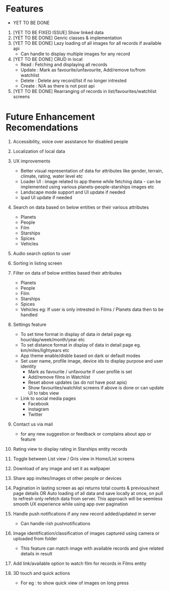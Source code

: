 # Features

- YET TO BE DONE

1. [YET TO BE FIXED ISSUE] Show linked data
2. [YET TO BE DONE] Genric classes & implementation
3. [YET TO BE DONE] Lazy loading of all images for all records if available api
    - Can handle to display multiple images for any record
4. [YET TO BE DONE] CRUD in local 
    - Read : Fetching and displaying all records
    - Update : Mark as favourite/unfavourite, Add/remove to/from watchlist
    - Delete : Delete any record/list if no longer intrested
    - Create : N/A as there is not post api
5. [YET TO BE DONE] Rearranging of records in list/favourites/watchlist screens

    
# Future Enhancement Recomendations
    
1. Accessibility, voice over assistance for disabled people
2. Localization of local data
3. UX improvements 
    - Better visual representation of data for attributes like gender, terrain, climate, rating, water level etc
    - Loader UI : image related to app theme while fetching data -  can be implemented using various planets-people-starships images etc 
    - Landscape mode support and UI update if needed
    - Ipad UI update if needed
4. Search on data based on below entities or their various attributes
    - Planets
    - People
    - Film
    - Starships
    - Spices
    - Vehicles 
5. Audio search option to user
6. Sorting in listing screen
7. Filter on data of below entities based their attributes
    - Planets
    - People
    - Film
    - Starships
    - Spices
    - Vehicles
    eg: If user is only intrested in Films / Planets data then to be handled
    
8. Settings feature
    - To set time format in display of data in detail page eg. hour/day/week/month/year etc
    - To set distance format in display of data in detail page eg. km/miles/lightyears etc
    - App theme enable/disble based on dark or default modes 
    - Set user name, profile image, device ids to display purpose and user identity
        - Mark as favourite / unfavourte if user profile is set
        - Add/remove films in Watchlist 
        - Reset above updates (as do not have post apis)
        - Show favourites/watchlist screens if above is done or can update UI to tabs view
    - Link to social media pages 
        - Facebook
        - instagram
        - Twitter
9. Contact us via mail
    - for any new suggestion or feedback or complains about app or feature
10. Rating view to display rating in Starships entity records
11. Toggle between List view / Gris view in Home/List screens
12. Download of any image and set it as wallpaper
13. Share app invites/images ot other people or devices
14. Pagination in lasting screen as api returns total counts & previous/next page details
        OR
    Auto loading of all data and save locally at once, on pull to refresh only refetch data from server. This approach will be seemless smooth UX experience while using app over pagination
15. Handle push notifications if any new record added/updated in server
    - Can handle rish pushnotifications 
16. Image identification/classification of images captured using camera or uploaded from folder
    - This feature can match image with available records and give related details in result
17. Add link/available option to watch film for records in Films entity
18. 3D touch and quick actions
    - For eg : to show quick view of images on long press 
